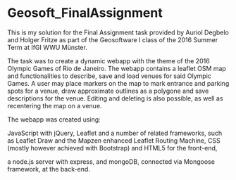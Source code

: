 # Geosoft_FinalAssignment

This is my solution for the Final Assignment task provided by Auriol Degbelo and Holger Fritze as part of the Geosoftware I class of the 2016 Summer Term at IfGI WWU Münster.

The task was to create a dynamic webapp with the theme of the 2016 Olympic Games of Rio de Janeiro. The webapp contains a leaflet OSM map and functionalities to describe, save and load venues for said Olympic Games. 
A user may place markers on the map to mark entrance and parking spots for a venue, draw approximate outlines as a polygone and save descriptions for the venue. Editing and deleting is also possible, as well as recentering the map on a venue.

The webapp was created using:

JavaScript with jQuery, Leaflet and a number of related frameworks, such as Leaflet Draw and the Mapzen enhanced Leaflet Routing Machine, CSS (mostly however achieved with Bootstrap) and HTML5 for the front-end, 

 a node.js server with express, and mongoDB, connected via Mongoose framework, at the back-end.
